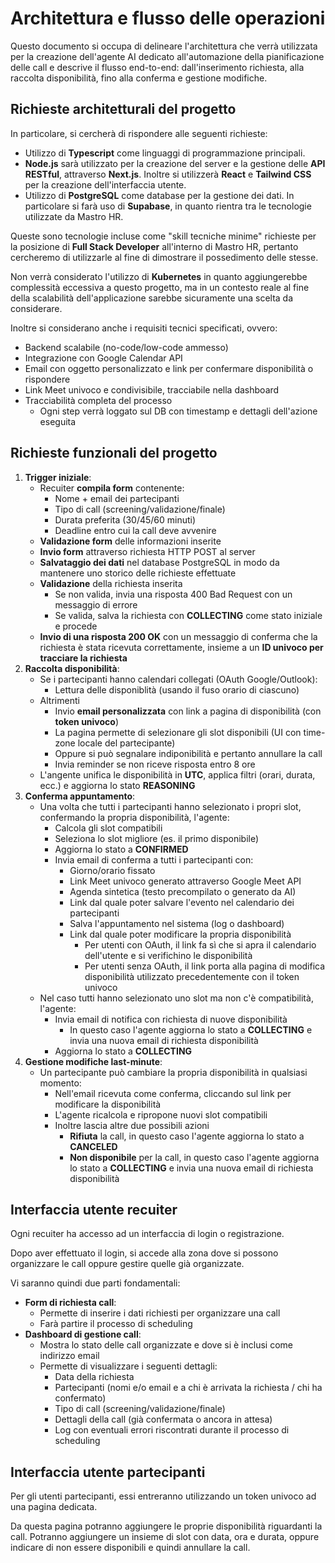 # Architettura e flusso delle operazioni

Questo documento si occupa di delineare l'architettura che verrà utilizzata per la creazione dell'agente AI dedicato all'automazione della pianificazione delle call e descrive il flusso end-to-end: dall'inserimento richiesta, alla raccolta disponibilità, fino alla conferma e gestione modifiche.

## Richieste architetturali del progetto

In particolare, si cercherà di rispondere alle seguenti richieste:
- Utilizzo di **Typescript** come linguaggi di programmazione principali.
- **Node.js** sarà utilizzato per la creazione del server e la gestione delle **API RESTful**, attraverso **Next.js**. Inoltre si utilizzerà **React** e **Tailwind CSS** per la creazione dell'interfaccia utente.
- Utilizzo di **PostgreSQL** come database per la gestione dei dati. In particolare si farà uso di **Supabase**, in quanto rientra tra le tecnologie utilizzate da Mastro HR.

Queste sono tecnologie incluse come "skill tecniche minime" richieste per la posizione di **Full Stack Developer** all'interno di Mastro HR, pertanto cercheremo di utilizzarle al fine di dimostrare il possedimento delle stesse.

Non verrà considerato l'utilizzo di **Kubernetes** in quanto aggiungerebbe complessità eccessiva a questo progetto, ma in un contesto reale al fine della scalabilità dell'applicazione sarebbe sicuramente una scelta da considerare.

Inoltre si considerano anche i requisiti tecnici specificati, ovvero:
- Backend scalabile (no-code/low-code ammesso)
- Integrazione con Google Calendar API
- Email con oggetto personalizzato e link per confermare disponibilità o rispondere
- Link Meet univoco e condivisibile, tracciabile nella dashboard
- Tracciabilità completa del processo
  - Ogni step verrà loggato sul DB con timestamp e dettagli dell'azione eseguita

## Richieste funzionali del progetto

1. **Trigger iniziale**: 
     - Recuiter **compila form** contenente:
        - Nome + email dei partecipanti
        - Tipo di call (screening/validazione/finale)
        - Durata preferita (30/45/60 minuti)
        - Deadline entro cui la call deve avvenire
      - **Validazione form** delle informazioni inserite
      - **Invio form** attraverso richiesta HTTP POST al server
      - **Salvataggio dei dati** nel database PostgreSQL in modo da mantenere uno storico delle richieste effettuate
      - **Validazione** della richiesta inserita
        - Se non valida, invia una risposta 400 Bad Request con un messaggio di errore
        - Se valida, salva la richiesta con **COLLECTING** come stato iniziale e procede
      - **Invio di una risposta 200 OK** con un messaggio di conferma che la richiesta è stata ricevuta correttamente, insieme a un **ID univoco per tracciare la richiesta**
2. **Raccolta disponibilità**: 
    - Se i partecipanti hanno calendari collegati (OAuth Google/Outlook):
      - Lettura delle disponiblità (usando il fuso orario di ciascuno)
    - Altrimenti
      - Invio **email personalizzata** con link a pagina di disponibilità (con **token univoco**)
      - La pagina permette di selezionare gli slot disponibili (UI con time-zone locale del partecipante)
      - Oppure si può segnalare indiponibilità e pertanto annullare la call
      - Invia reminder se non riceve risposta entro 8 ore
    - L'angente unifica le disponibilità in **UTC**, applica filtri (orari, durata, ecc.) e aggiorna lo stato **REASONING**
3. **Conferma appuntamento**:
    - Una volta che tutti i partecipanti hanno selezionato i propri slot, confermando la propria disponibilità, l'agente:
      - Calcola gli slot compatibili
      - Seleziona lo slot migliore (es. il primo disponibile)
      - Aggiorna lo stato a **CONFIRMED**
      - Invia email di conferma a tutti i partecipanti con:
        - Giorno/orario fissato
        - Link Meet univoco generato attraverso Google Meet API
        - Agenda sintetica (testo precompilato o generato da AI)
        - Link dal quale poter salvare l'evento nel calendario dei partecipanti
        - Salva l'appuntamento nel sistema (log o dashboard)
        - Link dal quale poter modificare la propria disponibilità
          - Per utenti con OAuth, il link fa sì che si apra il calendario dell'utente e si verifichino le disponibilità
          - Per utenti senza OAuth, il link porta alla pagina di modifica disponibilità utilizzato precedentemente con il token univoco
    - Nel caso tutti hanno selezionato uno slot ma non c'è compatibilità, l'agente:
      - Invia email di notifica con richiesta di nuove disponibilità
        - In questo caso l'agente aggiorna lo stato a **COLLECTING** e invia una nuova email di richiesta disponibilità
      - Aggiorna lo stato a **COLLECTING**
4. **Gestione modifiche last-minute**:
    - Un partecipante può cambiare la propria disponibilità in qualsiasi momento:
      - Nell'email ricevuta come conferma, cliccando sul link per modificare la disponibilità
      - L'agente ricalcola e ripropone nuovi slot compatibili
      - Inoltre lascia altre due possibili azioni
        - **Rifiuta** la call, in questo caso l'agente aggiorna lo stato a **CANCELED**
        - **Non disponibile** per la call, in questo caso l'agente aggiorna lo stato a **COLLECTING** e invia una nuova email di richiesta disponibilità 

## Interfaccia utente recuiter

Ogni recuiter ha accesso ad un interfaccia di login o registrazione.

Dopo aver effettuato il login, si accede alla zona dove si possono organizzare le call oppure gestire quelle già organizzate.

Vi saranno quindi due parti fondamentali:
- **Form di richiesta call**: 
  - Permette di inserire i dati richiesti per organizzare una call
  - Farà partire il processo di scheduling
- **Dashboard di gestione call**:
  - Mostra lo stato delle call organizzate e dove si è inclusi come indirizzo email
  - Permette di visualizzare i seguenti dettagli:
    - Data della richiesta
    - Partecipanti (nomi e/o email e a chi è arrivata la richiesta / chi ha confermato)
    - Tipo di call (screening/validazione/finale)
    - Dettagli della call (già confermata o ancora in attesa)
    - Log con eventuali errori riscontrati durante il processo di scheduling

## Interfaccia utente partecipanti

Per gli utenti partecipanti, essi entreranno utilizzando un token univoco ad una pagina dedicata.

Da questa pagina potranno aggiungere le proprie disponibilità riguardanti la call. Potranno aggiungere un insieme di slot con data, ora e durata, oppure indicare di non essere disponibili e quindi annullare la call.